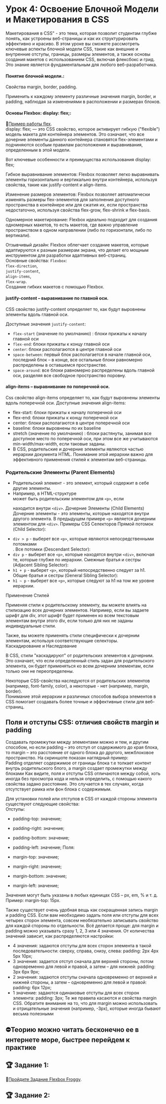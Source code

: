 # Урок 4: Освоение Блочной Модели и Макетирования в CSS
Макетирования в CSS" - это тема, которая позволит студентам глубже понять, как устроены веб-страницы и как их структурировать эффективно и красиво. В этом уроке вы сможете рассмотреть ключевые аспекты блочной модели CSS, такие как внешние и внутренние отступы, границы, размеры элементов, а также основы создания макетов с использованием CSS, включая флексбокс и грид. Это знание является фундаментальным для любого веб-разработчика.

#### Понятие блочной модели.:
Свойства margin, border, padding. </br>

Применить к каждому элементу различные значения margin, border, и padding, наблюдая за изменениями в расположении и размерах блоков. </br>
#### Основы Flexbox: display: flex;:
🔗[Пример работы flex](https://html5.by/blogdemo/flexbox/flex-direction-align-justify.html).</br>
display: flex; — это CSS свойство, которое активирует гибкую ("flexible") модель макета для контейнера элементов. Это означает, что все дочерние элементы данного контейнера становятся flex-элементами и подчиняются особым правилам расположения и выравнивания, определенным в этой модели.

Вот ключевые особенности и преимущества использования display: flex;

Гибкое выравнивание элементов: Flexbox позволяет легко выравнивать элементы горизонтально и вертикально внутри контейнера, используя свойства, такие как justify-content и align-items.

Изменение размеров элементов: Flexbox позволяет автоматически изменять размеры flex-элементов для заполнения доступного пространства в контейнере или для сжатия их, если пространства недостаточно, используя свойства flex-grow, flex-shrink и flex-basis.

Одномерное макетирование: Flexbox идеально подходит для создания одномерных макетов, то есть макетов, где важно управление пространством в одном направлении (либо по горизонтали, либо по вертикали).

Отзывчивый дизайн: Flexbox облегчает создание макетов, которые адаптируются к разным размерам экрана, что делает его мощным инструментом для разработки адаптивных веб-страниц.
</br>Основные свойства: `Flexbox`: </br> `flex-direction`,</br> `justify-content`,</br> `align-items`,</br> `flex-wrap`. </br>
Создание гибких макетов с помощью Flexbox. </br>

#### justify-content – выравнивание по главной оси.
CSS свойство justify-content определяет то, как будут выровнены элементы вдоль главной оси.

Доступные значения `justify-content`:
* `flex-start` (значение по умолчанию) : блоки прижаты к началу главной оси
* `flex-end`: блоки прижаты к концу главной оси
* `center`: блоки располагаются в центре главной оси
* `space-between`: первый блок располагается в начале главной оси, последний блок – в конце, все остальные блоки равномерно распределены в оставшемся пространстве.
* `space-around`: все блоки равномерно распределены вдоль главной оси, разделяя все свободное пространство поровну.

#### align-items – выравнивание по поперечной оси.
Css свойство align-items определяет то, как будут выровнены элементы вдоль поперечной оси.
Доступные значения align-items:

* flex-start: блоки прижаты к началу поперечной оси
* flex-end: блоки прижаты к концу поперечной оси
* center: блоки располагаются в центре поперечной оси
* baseline: блоки выровнены по их baseline
* stretch (значение по умолчанию) : блоки растянуты, занимая все доступное место по поперечной оси, при этом все же учитываются min-width/max-width, если таковые заданы.
* В CSS, родительские и дочерние элементы являются частью иерархии документа HTML. Понимание этой иерархии важно для эффективного применения стилей к элементам веб-страницы.

### Родительские Элементы (Parent Elements)

* Родительский элемент - это элемент, который содержит в себе другие элементы.
* Например, в HTML-структуре <div> может быть родительским элементом для `<p>`, если <p> находится внутри `<div>`.
Дочерние Элементы (Child Elements)
Дочерние элементы - это элементы, которые находятся внутри другого элемента.
В предыдущем примере `<p>` является дочерним элементом для `<div>`.
Примеры CSS Селекторов
Прямой потомок (Child Selector):
* `div > p` - выберет все `<p>`, которые являются непосредственными потомками <div>.
Все потомки (Descendant Selector):
* `div p` - выберет все `<p>`, которые находятся внутри `<div>`, включая те, которые глубже по иерархии.
Смежные братья и сестры (Adjacent Sibling Selector):
* `h1 + p` - выберет `<p>`, который непосредственно следует за h1.
Общие братья и сестры (General Sibling Selector):
* `h1 ~ p` - выберет все `<p>`, которые следуют за h1 на том же уровне иерархии.
  
Применение Стилей

Применяя стили к родительскому элементу, вы можете влиять на стилизацию всех дочерних элементов. Например, если вы задаете шрифт для div, этот шрифт будет применен ко всем текстовым элементам внутри этого div, если только для них не заданы индивидуальные стили.</br>

Также, вы можете применять стили специфически к дочерним элементам, используя соответствующие селекторы.</br>
Каскадирование и Наследование</br>

В CSS, стили "каскадируют" от родительских элементов к дочерним. Это означает, что если определенный стиль задан для родительского элемента, он будет применяться ко всем дочерним элементам, если только они не переопределены.</br>

Некоторые CSS-свойства наследуются от родительских элементов (например, font-family, color), а некоторые - нет (например, margin, border).</br>
Понимание этой иерархии и различных способов выбора элементов в CSS помогает создавать более точные и эффективные стили для веб-страниц.</br>
## Поля и отступы CSS: отличия свойств margin и padding
Создавать промежутки между элементами можно и тем, и другим способом, но если padding – это отступ от содержимого до края блока, то margin – это расстояние от одного блока до другого, межблоковое пространство. На скриншоте показан наглядный пример: </br>
Padding отделяет содержимое от границы блока т.е толкает контент внутрь родительского блого, а margin создает промежутки между блоками
Как видите, поля и отступы CSS отличаются между собой, хоть иногда без просмотра кода и нельзя определить, с помощью какого свойства задано расстояние. Это случается в тех случаях, когда отсутствует рамка или фон блока с содержимым.

Для установки полей или отступов в CSS от каждой стороны элемента существуют следующие свойства:</br>
Отступы:

* padding-top: значение;
* padding-right: значение;
* padding-bottom: значение;
* padding-left: значение;
Поля:

* margin-top: значение;
* margin-right: значение;
* margin-bottom: значение;
* margin-left: значение;
 

Значения могут быть указаны в любых единицах CSS – px, em, % и т. д. Пример: margin-top: 15px.

Также существует очень удобная вещь как сокращенная запись margin и padding CSS. Если вам необходимо задать поля или отступы для всех четырех сторон элемента, совсем необязательно записывать свойство для каждой стороны по отдельности. Всё делается проще: для margin и padding можно указывать сразу 1, 2, 3 или 4 значения. От количества значений зависит, как распределяются настройки:

* 4 значения: задаются отступы для всех сторон элемента в такой последовательности: сверху, справа, снизу, слева:
padding: 2px 4px 5px 10px;
* 3 значения: задается отступ сначала для верхней стороны, потом одновременно для левой и правой, а затем – для нижней:
padding: 3px 6px 9px;
* 2 значения: задаются отступы сначала одновременно от верхней и нижней стороны, а затем – одновременно для левой и правой:
padding: 6px 12px;
* 1 значение: задаются одинаковые отступы для всех сторон элемента:
padding: 3px;
Те же правила касаются и свойства margin CSS. Обратите внимание на то, что для margin можно использовать и отрицательные значения (например, -3px), которые иногда бывают весьма полезными


## ⛔️Теорию можно читать бесконечно ее в интернете море, быстрее перейдем к практике 
## 🏆 Задание 1:
🔗[Пройдите Задание Flexbox Froggy](https://flexboxfroggy.com/#ru).

## 🏆 Задание 2:

